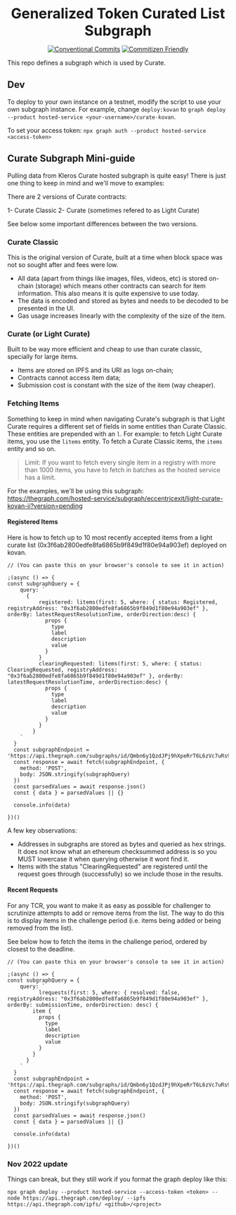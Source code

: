 <p align="center">
  <b style="font-size: 32px;">Generalized Token Curated List Subgraph</b>
</p>

<p align="center">
  <a href="https://conventionalcommits.org"><img src="https://img.shields.io/badge/Conventional%20Commits-1.0.0-yellow.svg" alt="Conventional Commits"></a>
  <a href="http://commitizen.github.io/cz-cli/"><img src="https://img.shields.io/badge/commitizen-friendly-brightgreen.svg" alt="Commitizen Friendly"></a>
</p>

This repo defines a subgraph which is used by Curate.

## Dev

To deploy to your own instance on a testnet, modify the script to use your own subgraph instance. For example, change `deploy:kovan` to `graph deploy --product hosted-service <your-username>/curate-kovan`.

To set your access token:
`npx graph auth --product hosted-service <access-token>`

## Curate Subgraph Mini-guide

Pulling data from Kleros Curate hosted subgraph is quite easy! There is just one thing to keep in mind and we'll move to examples:

There are 2 versions of Curate contracts:

1- Curate Classic
2- Curate (sometimes refered to as Light Curate)

See below some important differences between the two versions.

### Curate Classic

This is the original version of Curate, built at a time when block space was not so sought after and fees were low.

- All data (apart from things like images, files, videos, etc) is stored on-chain (storage) which means other contracts can search for item information. This also means it is quite expensive to use today.
- The data is encoded and stored as bytes and needs to be decoded to be presented in the UI.
- Gas usage increases linearly with the complexity of the size of the item.

### Curate (or Light Curate)

Built to be way more efficient and cheap to use than curate classic, specially for large items. 

- Items are stored on IPFS and its URI as logs on-chain;
- Contracts cannot access item data; 
- Submission cost is constant with the size of the item (way cheaper).

### Fetching Items

Something to keep in mind when navigating Curate's subgraph is that Light Curate requires a different set of fields in some entities than Curate Classic. These entities are prepended with an `l`. For example: to fetch Light Curate items, you use the `litems` entity. To fetch a Curate Classic items, the `items` entity and so on.

> Limit: If you want to fetch every single item in a registry with more than 1000 items, you have to fetch in batches as the hosted service has a limit.


For the examples, we'll be using this subgraph: https://thegraph.com/hosted-service/subgraph/eccentricexit/light-curate-kovan-ii?version=pending

#### Registered Items

Here is how to fetch up to 10 most recently accepted items from a light curate list (0x3f6ab2800edfe8fa6865b9f849d1f80e94a903ef) deployed on kovan.

```
// (You can paste this on your browser's console to see it in action)

;(async () => {
const subgraphQuery = {
    query: `
      {
          registered: litems(first: 5, where: { status: Registered, registryAddress: "0x3f6ab2800edfe8fa6865b9f849d1f80e94a903ef" }, orderBy: latestRequestResolutionTime, orderDirection:desc) {    
            props {
              type
              label
              description
              value
            }   
          }
          clearingRequested: litems(first: 5, where: { status: ClearingRequested, registryAddress: "0x3f6ab2800edfe8fa6865b9f849d1f80e94a903ef" }, orderBy: latestRequestResolutionTime, orderDirection:desc) {    
            props {
              type
              label
              description
              value
            }   
          } 
        }
    `
  }
  const subgraphEndpoint = 'https://api.thegraph.com/subgraphs/id/Qmbn6y1QzdJPj9hXpeRrT6L6zVc7uRs9aUehVmK5DnzNip'
  const response = await fetch(subgraphEndpoint, {
    method: 'POST',
    body: JSON.stringify(subgraphQuery)
  })
  const parsedValues = await response.json()
  const { data } = parsedValues || {}

  console.info(data)
  
})()

```

A few key observations:

- Addresses in subgraphs are stored as bytes and queried as hex strings. It does not know what an ethereum checksummed address is so you MUST lowercase it when querying otherwise it wont find it.
- Items with the status "ClearingRequested" are registered until the request goes through (successfully) so we include those in the results.

#### Recent Requests

For any TCR, you want to make it as easy as possible for challenger to scrutinize attempts to add or remove items from the list. The way to do this is to display items in the challenge period (i.e. items being added or being removed from the list).

See below how to fetch the items in the challenge period, ordered by closest to the deadline.

```
// (You can paste this on your browser's console to see it in action)

;(async () => {
const subgraphQuery = {
    query: `
          lrequests(first: 5, where: { resolved: false, registryAddress: "0x3f6ab2800edfe8fa6865b9f849d1f80e94a903ef" }, orderBy: submissionTime, orderDirection: desc) {
        item {
          props {
            type
            label
            description
            value
          }
        }
      }
    `
  }
  const subgraphEndpoint = 'https://api.thegraph.com/subgraphs/id/Qmbn6y1QzdJPj9hXpeRrT6L6zVc7uRs9aUehVmK5DnzNip'
  const response = await fetch(subgraphEndpoint, {
    method: 'POST',
    body: JSON.stringify(subgraphQuery)
  })
  const parsedValues = await response.json()
  const { data } = parsedValues || {}

  console.info(data)
  
})()
```

### Nov 2022 update

Things can break, but they still work if you format the graph deploy like this:

`npx graph deploy --product hosted-service --access-token <token> --node https://api.thegraph.com/deploy/ --ipfs https://api.thegraph.com/ipfs/ <github>/<project>`
